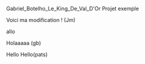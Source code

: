 Gabriel_Botelho_Le_King_De_Val_D'Or
Projet exemple


Voici ma modification ! (Jm)

allo

Holaaaaa (gb)

Hello
Hello(pats)